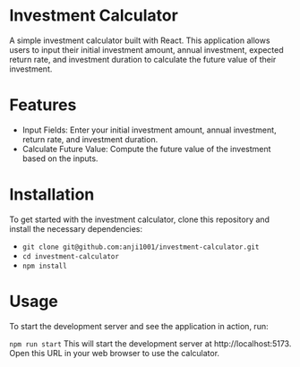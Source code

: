 # Investment Calculator

A simple investment calculator built with React. This application allows users to input their initial investment amount, annual investment, expected return rate, and investment duration to calculate the future value of their investment.

# Features

- Input Fields: Enter your initial investment amount, annual investment, return rate, and investment duration.
- Calculate Future Value: Compute the future value of the investment based on the inputs.

# Installation

To get started with the investment calculator, clone this repository and install the necessary dependencies:

- `git clone git@github.com:anji1001/investment-calculator.git`
- `cd investment-calculator`
- `npm install`

# Usage
To start the development server and see the application in action, run:

`npm run start`
This will start the development server at http://localhost:5173. Open this URL in your web browser to use the calculator.
